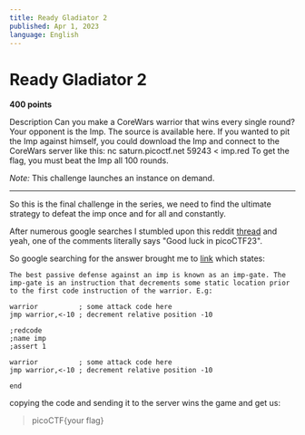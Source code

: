 ```yaml
---
title: Ready Gladiator 2
published: Apr 1, 2023
language: English
---
```


# Ready Gladiator 2

**400 points**

Description
Can you make a CoreWars warrior that wins every single round?
Your opponent is the Imp. The source is available here. If you wanted to pit the Imp against himself, you could download the Imp and connect to the CoreWars server like this:
nc saturn.picoctf.net 59243 < imp.red
To get the flag, you must beat the Imp all 100 rounds.

_Note:_ This challenge launches an instance on demand.

---

So this is the final challenge in the series, we need to find the ultimate strategy to defeat the imp once and for all and constantly.

After numerous google searches I stumbled upon this reddit [thread](https://www.reddit.com/r/corewar/comments/11ulbs0/defeat_classic_imp/) and yeah, one of the comments literally says "Good luck in picoCTF23".

So google searching for the answer brought me to [link](https://everything2.com/title/corewars+imp) which states:

```
The best passive defense against an imp is known as an imp-gate. The imp-gate is an instruction that decrements some static location prior to the first code instruction of the warrior. E.g:

warrior          ; some attack code here
jmp warrior,<-10 ; decrement relative position -10
```

```
;redcode
;name imp
;assert 1

warrior          ; some attack code here
jmp warrior,<-10 ; decrement relative position -10

end

```

copying the code and sending it to the server wins the game and get us:

> picoCTF{your flag}
